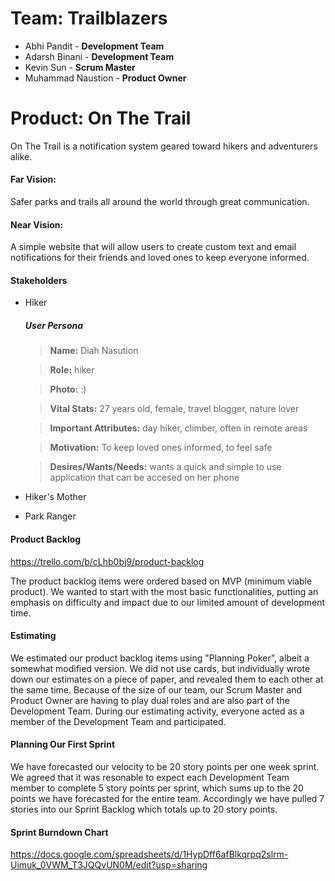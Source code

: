 # Team: Trailblazers
- Abhi Pandit - **Development Team**
- Adarsh Binani - **Development Team**
- Kevin Sun - **Scrum Master**
- Muhammad Naustion - **Product Owner**



# Product: On The Trail

On The Trail is a notification system geared toward hikers and adventurers alike. 

#### Far Vision:
Safer parks and trails all around the world through great communication.

#### Near Vision:
A simple website that will allow users to create custom text and email notifications for their friends and loved ones to keep everyone informed.

#### Stakeholders
- Hiker
  ##### User Persona

  > **Name:** Diah Nasution
  
  > **Role:** hiker
  
  > **Photo:** :)

  > **Vital Stats:** 27 years old, female, travel blogger, nature lover
  
  > **Important Attributes:** day hiker, climber, often in remote areas
  
  > **Motivation:** To keep loved ones informed, to feel safe
  
  > **Desires/Wants/Needs:** wants a quick and simple to use application that can be accesed on her phone
  
- Hiker's Mother
- Park Ranger

#### Product Backlog

https://trello.com/b/cLhb0bj9/product-backlog

The product backlog items were ordered based on MVP (minimum viable product). We wanted to start with the most basic functionalities, putting an emphasis on difficulty and impact due to our limited amount of development time.

#### Estimating

We estimated our product backlog items using "Planning Poker", albeit a somewhat modified version. We did not use cards, but individually wrote down our estimates on a piece of paper, and revealed them to each other at the same time. Because of the size of our team, our Scrum Master and Product Owner are having to play dual roles and are also part of the Development Team. During our estimating activity, everyone acted as a member of the Development Team and participated.

#### Planning Our First Sprint

We have forecasted our velocity to be 20 story points per one week sprint. We agreed that it was resonable to expect each Development Team member to complete 5 story points per sprint, which sums up to the 20 points we have forecasted for the entire team. Accordingly we have pulled 7 stories into our Sprint Backlog which totals up to 20 story points.

#### Sprint Burndown Chart

https://docs.google.com/spreadsheets/d/1HypDff6afBlkqrpq2slrm-Uimuk_0VWM_T3JQQvUN0M/edit?usp=sharing


